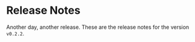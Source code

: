 # Release Notes
Another day, another release. These are the release notes for the version `v0.2.2`.



